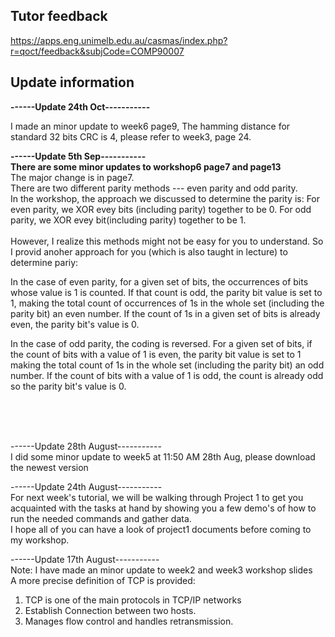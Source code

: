 

## Tutor feedback <br>
https://apps.eng.unimelb.edu.au/casmas/index.php?r=qoct/feedback&subjCode=COMP90007


## Update information
**------Update 24th Oct----------- <br>**

I made an minor update to week6 page9, The hamming distance for standard 32 bits CRC is 4, please refer to week3, page 24.

**------Update 5th Sep----------- <br>**
**There are some minor updates to workshop6 page7 and page13** <br>
The major change is in page7.<br>
There are two different parity methods --- even parity and odd parity. <br>
In the workshop, the approach we discussed to determine the parity is: For even parity, we XOR evey bits (including parity) together to be 0. For odd parity, we XOR evey bit(including parity) together to be 1.  <br> <br>
However, I realize this methods might not be easy for you to understand. So I provid anoher approach for you (which is also taught in lecture) to determine pariy: <br>

In the case of even parity, for a given set of bits, the occurrences of bits whose value is 1 is counted. If that count is odd, the parity bit value is set to 1, making the total count of occurrences of 1s in the whole set (including the parity bit) an even number. If the count of 1s in a given set of bits is already even, the parity bit's value is 0. <br>

In the case of odd parity, the coding is reversed. For a given set of bits, if the count of bits with a value of 1 is even, the parity bit value is set to 1 making the total count of 1s in the whole set (including the parity bit) an odd number. If the count of bits with a value of 1 is odd, the count is already odd so the parity bit's value is 0. <br>


<br>
<br>
<br>


------Update 28th August----------- <br>
I did some minor update to week5 at 11:50 AM 28th Aug, please download the newest version 



------Update 24th August----------- <br>
For next week's tutorial, we will be walking through Project 1 to get you acquainted with the tasks at hand by showing you a few demo's of how to run the needed commands and gather data.  <br>
I hope all of you can have a look of project1 documents before coming to my workshop.


------Update 17th August----------- <br>
Note: I have made an minor update to week2 and week3 workshop slides<br>
A more precise definition of TCP is provided:
1. TCP is one of the main protocols in TCP/IP networks
2. Establish Connection between two hosts.
3. Manages flow control and handles retransmission.
